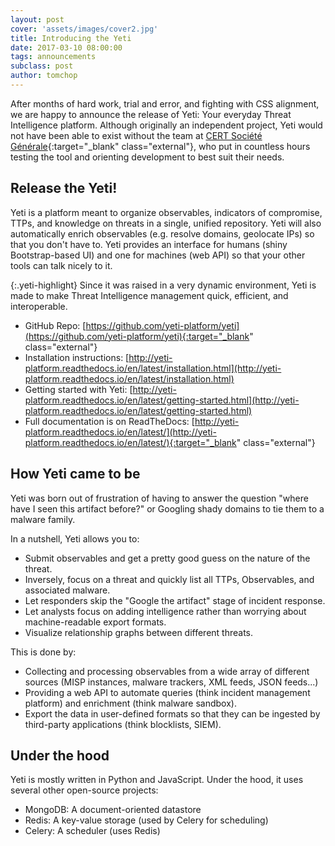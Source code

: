 ```yaml
---
layout: post
cover: 'assets/images/cover2.jpg'
title: Introducing the Yeti
date: 2017-03-10 08:00:00
tags: announcements
subclass: post
author: tomchop
---
```


After months of hard work, trial and error, and fighting with CSS alignment, we are happy to announce the release of Yeti: Your everyday Threat Intelligence platform. Although originally an independent project, Yeti would not have been able to exist without the team at [CERT Société Générale](https://cert.societegenerale.com/){:target="_blank" class="external"}, who put in countless hours testing the tool and orienting development to best suit their needs.

<!--more-->

## Release the Yeti!

Yeti is a platform meant to organize observables, indicators of compromise, TTPs, and knowledge on threats in a single, unified repository. Yeti will also automatically enrich observables (e.g. resolve domains, geolocate IPs) so that you don't have to. Yeti provides an interface for humans (shiny Bootstrap-based UI) and one for machines (web API) so that your other tools can talk nicely to it.

{:.yeti-highlight}
Since it was raised in a very dynamic environment, Yeti is made to make Threat Intelligence management quick, efficient, and interoperable.

* GitHub Repo: [https://github.com/yeti-platform/yeti](https://github.com/yeti-platform/yeti){:target="_blank" class="external"}
* Installation instructions: [http://yeti-platform.readthedocs.io/en/latest/installation.html](http://yeti-platform.readthedocs.io/en/latest/installation.html)
* Getting started with Yeti: [http://yeti-platform.readthedocs.io/en/latest/getting-started.html](http://yeti-platform.readthedocs.io/en/latest/getting-started.html)
* Full documentation is on ReadTheDocs: [http://yeti-platform.readthedocs.io/en/latest/](http://yeti-platform.readthedocs.io/en/latest/){:target="_blank" class="external"}


## How Yeti came to be

Yeti was born out of frustration of having to answer the question "where have I seen this artifact before?" or Googling shady domains to tie them to a malware family.

In a nutshell, Yeti allows you to:

* Submit observables and get a pretty good guess on the nature of the threat.
* Inversely, focus on a threat and quickly list all TTPs, Observables, and
  associated malware.
* Let responders skip the "Google the artifact" stage of incident response.
* Let analysts focus on adding intelligence rather than worrying about
  machine-readable export formats.
* Visualize relationship graphs between different threats.

This is done by:

* Collecting and processing observables from a wide array of different sources
  (MISP instances, malware trackers, XML feeds, JSON feeds...)
* Providing a web API to automate queries (think incident management platform)
  and enrichment (think malware sandbox).
* Export the data in user-defined formats so that they can be ingested by
  third-party applications (think blocklists, SIEM).

## Under the hood

Yeti is mostly written in Python and JavaScript. Under the hood, it uses several other open-source projects:

* MongoDB: A document-oriented datastore
* Redis: A key-value storage (used by Celery for scheduling)
* Celery: A scheduler (uses Redis)
